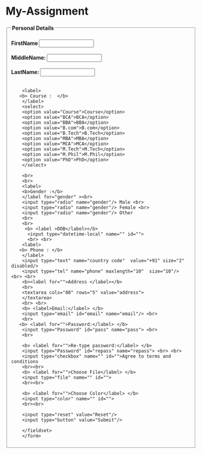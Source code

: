 # My-Assignment
<!DOCTYPE html>
<html lang="en">
<head>
    <meta charset="UTF-8">
    <meta http-equiv="X-UA-Compatible" content="IE=edge">
    <meta name="viewport" content="width=device-width, initial-scale=1.0">
    <title>Document</title>
</head>
<body>
        <form>     
        <fieldset>
            <legend><b>Personal Details </b></legend> <br> 
            <b> <label> FirstName </label>  </b>       
        <input type="text" name="firstname" size="15"/> <br> <br>  
        <b> <label> MiddleName: </label> </b>     
        <input type="text" name="middlename" size="15"/> <br> <br>  
        <b> <label> LastName: </label> </b>        
        <input type="text" name="lastname" size="15"/> <br> <br>  
          
        <label>   
       <b> Course :  </b>  
        </label>   
        <select>  
        <option value="Course">Course</option>  
        <option value="BCA">BCA</option>  
        <option value="BBA">BBA</option> 
        <option value="B.com">B.com</option> 
        <option value="B.Tech">B.Tech</option>  
        <option value="MBA">MBA</option>  
        <option value="MCA">MCA</option>  
        <option value="M.Tech">M.Tech</option>
        <option value="M.Phil">M.Phil</option>
        <option value="PhD">PhD</option>  
        </select>  
          
        <br>  
        <br>  
        <label>   
        <b>Gender :</b>  
        </label for="gender" ><br>  
        <input type="radio" name="gender"/> Male <br>  
        <input type="radio" name="gender"/> Female <br>  
        <input type="radio" name="gender"/> Other  
        <br>  
        <br>  
         <b> <label >DOB</label></b>
          <input type="datetime-local" name="" id="">
          <br> <br>
        <label>   
       <b> Phone : </b> 
        </label>  
        <input type="text" name="country code"  value="+91" size="2" disabled/>   
        <input type="tel" name="phone" maxlength="10"  size="10"/> <br> <br>  
        <b><label for="">Address </label></b>
        <br>  
        <textarea cols="80" rows="5" value="address">  
        </textarea>  
        <br> <br>  
        <b> <label>Email:</label> </b>
        <input type="email" id="email" name="email"/> <br>    
        <br>  
       <b> <label for="">Password:</label> </b>
        <input type="Password" id="pass" name="pass"> <br>   
        <br>  

        <b> <label for="">Re-type password:</label> </b>
        <input type="Password" id="repass" name="repass"> <br> <br>
        <input type="checkbox" name="" id="">Agree to terms and conditions
        <br><br>
        <b> <label for="">Choose File</label> </b>
        <input type="file" name="" id="">
        <br><br>
         
        <b> <label for="">Choose Color</label> </b>
        <input type="color" name="" id="">
        <br><br>
        
        <input type="reset" value="Reset"/> 
        <input type="button" value="Submit"/>  
        
        </fieldset>
        </form>  
       
</body>
</html>
